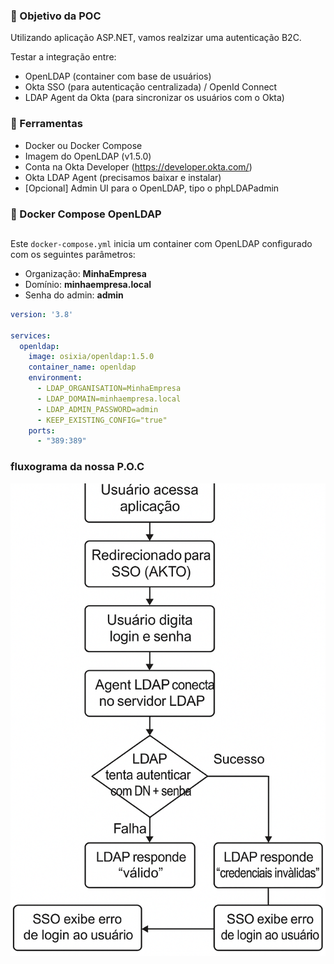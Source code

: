 ### 🧠 Objetivo da POC

Utilizando aplicação ASP.NET, vamos realzizar uma autenticação B2C.

Testar a integração entre:
* OpenLDAP (container com base de usuários)
* Okta SSO (para autenticação centralizada) / OpenId Connect
* LDAP Agent da Okta (para sincronizar os usuários com o Okta)

### 🧰 Ferramentas
* Docker ou Docker Compose
* Imagem do OpenLDAP (v1.5.0)
* Conta na Okta Developer (https://developer.okta.com/)
* Okta LDAP Agent (precisamos baixar e instalar)
* [Opcional] Admin UI para o OpenLDAP, tipo o phpLDAPadmin


### 🐳 Docker Compose OpenLDAP


##  

Este `docker-compose.yml` inicia um container com OpenLDAP configurado com os seguintes parâmetros:

- Organização: **MinhaEmpresa**
- Domínio: **minhaempresa.local**
- Senha do admin: **admin**

```yaml
version: '3.8'

services:
  openldap:
    image: osixia/openldap:1.5.0
    container_name: openldap
    environment:
      - LDAP_ORGANISATION=MinhaEmpresa
      - LDAP_DOMAIN=minhaempresa.local
      - LDAP_ADMIN_PASSWORD=admin
      - KEEP_EXISTING_CONFIG="true"
    ports:
      - "389:389"
```


### fluxograma da nossa P.O.C
![Alt ou título da imagem](img/fluxograma.png)
